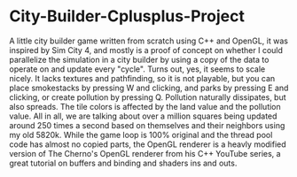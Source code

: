 # City-Builder-Cplusplus-Project
A little city builder game written from scratch using C++ and OpenGL, it was inspired by Sim City 4, and mostly is a proof of concept on whether I could parallelize the simulation in a city builder by using a copy of the data to operate on and update every "cycle". Turns out, yes, it seems to scale nicely. It lacks textures and pathfinding, so it is not playable, but you can place smokestacks by pressing W and clicking, and parks by pressing E and clicking, or create pollution by pressing Q. Pollution naturally dissipates, but also spreads. The tile colors is affected by the land value and the pollution value. All in all, we are talking about over a million squares being updated around 250 times a second based on themselves and their neighbors using my old 5820k. While the game loop is 100% original and the thread pool code has almost no copied parts, the OpenGL renderer is a heavly modified version of The Cherno's OpenGL renderer from his C++ YouTube series, a great tutorial on buffers and binding and shaders ins and outs.
